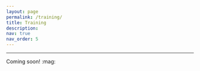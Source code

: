 ```yaml
---
layout: page
permalink: /training/
title: Training
description: 
nav: true
nav_order: 5
---
```


<hr>
Coming soon! :mag: